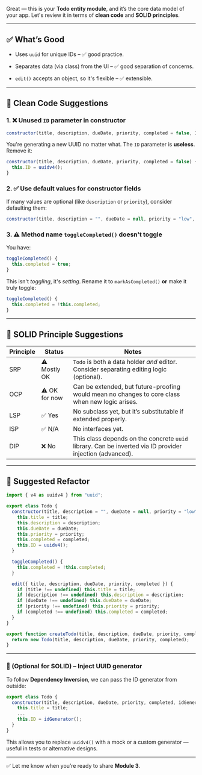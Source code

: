 Great — this is your **Todo entity module**, and it’s the core data model of your app. Let's review it in terms of **clean code** and **SOLID principles**.

---

## ✅ What’s Good

- Uses `uuid` for unique IDs – ✅ good practice.
    
- Separates data (via class) from the UI – ✅ good separation of concerns.
    
- `edit()` accepts an object, so it's flexible – ✅ extensible.
    

---

## 🧹 Clean Code Suggestions

### 1. ❌ Unused `ID` parameter in constructor

```js
constructor(title, description, dueDate, priority, completed = false, ID)
```

You're generating a new UUID no matter what. The `ID` parameter is **useless**. Remove it:

```js
constructor(title, description, dueDate, priority, completed = false) {
  this.ID = uuidv4();
}
```

### 2. ✅ Use default values for constructor fields

If many values are optional (like `description` or `priority`), consider defaulting them:

```js
constructor(title, description = "", dueDate = null, priority = "low", completed = false)
```

### 3. ⚠️ Method name `toggleCompleted()` doesn't toggle

You have:

```js
toggleCompleted() {
  this.completed = true;
}
```

This isn't _toggling_, it's _setting_. Rename it to `markAsCompleted()` **or** make it truly toggle:

```js
toggleCompleted() {
  this.completed = !this.completed;
}
```

---

## 🧠 SOLID Principle Suggestions

|Principle|Status|Notes|
|---|---|---|
|SRP|⚠️ Mostly OK|`Todo` is both a data holder _and_ editor. Consider separating editing logic (optional).|
|OCP|⚠️ OK for now|Can be extended, but future-proofing would mean no changes to core class when new logic arises.|
|LSP|✅ Yes|No subclass yet, but it’s substitutable if extended properly.|
|ISP|✅ N/A|No interfaces yet.|
|DIP|❌ No|This class depends on the concrete `uuid` library. Can be inverted via ID provider injection (advanced).|

---

## 🔁 Suggested Refactor

```js
import { v4 as uuidv4 } from "uuid";

export class Todo {
  constructor(title, description = "", dueDate = null, priority = "low", completed = false) {
    this.title = title;
    this.description = description;
    this.dueDate = dueDate;
    this.priority = priority;
    this.completed = completed;
    this.ID = uuidv4();
  }

  toggleCompleted() {
    this.completed = !this.completed;
  }

  edit({ title, description, dueDate, priority, completed }) {
    if (title !== undefined) this.title = title;
    if (description !== undefined) this.description = description;
    if (dueDate !== undefined) this.dueDate = dueDate;
    if (priority !== undefined) this.priority = priority;
    if (completed !== undefined) this.completed = completed;
  }
}

export function createTodo(title, description, dueDate, priority, completed) {
  return new Todo(title, description, dueDate, priority, completed);
}
```

---

### 🧪 (Optional for SOLID) – Inject UUID generator

To follow **Dependency Inversion**, we can pass the ID generator from outside:

```js
export class Todo {
  constructor(title, description, dueDate, priority, completed, idGenerator = uuidv4) {
    this.title = title;
    ...
    this.ID = idGenerator();
  }
}
```

This allows you to replace `uuidv4()` with a mock or a custom generator — useful in tests or alternative designs.

---

✅ Let me know when you’re ready to share **Module 3**.